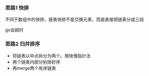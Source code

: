 ### 思路1 快排

不同于数组中的快排，链表快排不是交换元素，而是直接把链表分成三段

go会超时

### 思路2 归并排序

- 将链表以中点拆分为两个。用快慢指针法
- 两个链表内部分别排好序
- 再merge两个有序链表